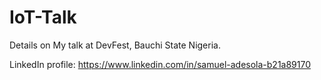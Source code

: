# IoT-Talk
Details on My talk at DevFest, Bauchi State Nigeria.

LinkedIn profile: https://www.linkedin.com/in/samuel-adesola-b21a89170

